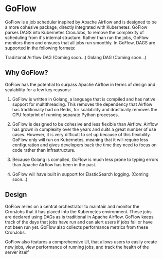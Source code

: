 # GoFlow

GoFlow is a job scheduler inspired by Apache Airflow and is designed to be a more cohesive package, 
directly integrated with Kubernetes. GoFlow parses DAGS into Kubernetes CronJobs, to remove the complexity
of scheduling from it's internal structure. Rather than run the jobs, GoFlow monitors them and ensures that
all jobs run smoothly.
In GoFlow, DAGS are supported in the following formats:

Tradiitonal Airflow DAG (Coming soon...) 
Golang DAG (Coming soon...)

## Why GoFlow?

GoFlow has the potential to surpass Apache Airflow in terms of design and scalability for a few key reasons:

1. GoFlow is written in Golang, a language that is compiled and has native support for multithreading. This 
removes the dependency that Airflow has traditionally had on Redis, for scalability and drastically removes
the CPU footprint of running separate Python processes.

2. GoFlow is designed to be cohesive and less flexible than Airflow. Airflow has grown in complexity over the
years and suits a great number of use cases. However, it is very difficult to set up because of this flexibility.
GoFlow only will run on Kubernetes, meaning that it will require less configuration and gives developers back the 
time they need to focus on code rather than infrastructure.

3. Because Golang is compiled, GoFlow is much less prone to typing errors than Apache Airflow has been in the past.

4. GoFlow will have built in support for ElasticSearch logging. (Coming soon...)

## Design

GoFlow relies on a central orchestrator to maintain and monitor the CronJobs that it has placed into the Kubernetes 
environment. These jobs are declared using DAGs as is traditional in Apache Airflow. GoFlow keeps track of the days 
that jobs have run and can alert users if jobs fail or have not been run yet. GoFlow also collects performance 
metrics from these CronJobs.

GoFlow also features a comprehensive UI, that allows users to easily create new jobs, view performance of running 
jobs, and track the health of the server itself